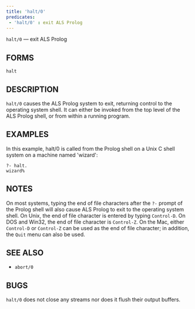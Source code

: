 ```yaml
---
title: 'halt/0'
predicates:
 - 'halt/0' : exit ALS Prolog
---
```

`halt/0` — exit ALS Prolog

## FORMS
```
halt
```
## DESCRIPTION

`halt/0` causes the ALS Prolog system to exit, returning control to the operating system shell. It can either be invoked from the top level of the ALS Prolog shell, or from within a running program.

## EXAMPLES

In this example, halt/0 is called from the Prolog shell on a Unix C shell system on a machine named 'wizard':

```
?- halt.
wizard%
```
## NOTES

On most systems, typing the end of file characters after the `?-` prompt of the Prolog shell will also cause ALS Prolog to exit to the operating system shell. On Unix, the end of file character is entered by typing `Control-D`. On DOS and Win32, the end of file character is `Control-Z`. On the Mac, either `Control-D` or `Control-Z` can be used as the end of file character; in addition, the `Quit` menu can also be used.

## SEE ALSO

- `abort/0`

## BUGS

`halt/0` does not close any streams nor does it flush their output buffers.

